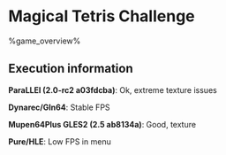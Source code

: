 # Magical Tetris Challenge 

%game_overview%

## Execution information

**ParaLLEl (2.0-rc2 a03fdcba)**: Ok, extreme texture issues

**Dynarec/Gln64**: Stable FPS

**Mupen64Plus GLES2 (2.5 ab8134a)**: Good, texture

**Pure/HLE**: Low FPS in menu